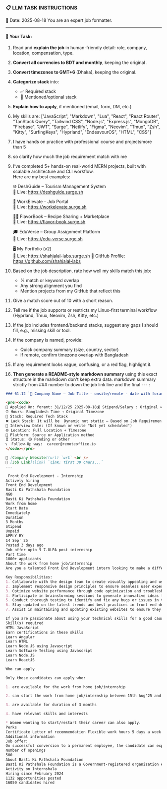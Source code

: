 ### 📋 LLM TASK INSTRUCTIONS  
📅 Date: 2025-08-18
You are an expert job formatter.

---

#### 🔧 Your Task:
1. Read and **explain the job** in human-friendly detail: role, company, location, compensation, type.  
2. **Convert all currencies to BDT and monthly**, keeping the original .  
3. **Convert timezones to GMT+6** (Dhaka), keeping the original.  
4. **Categorize stack** into:  
   - ✅ Required stack  
   - 🔧 Mentioned/optional stack  
5. **Explain how to apply**, if mentioned (email, form, DM, etc.)  
7. My skills are: ["JavaScript", "Markdown", "Lua", "React", "React Router", "TanStack Query", "Tailwind CSS", "Node.js", "Express.js", "MongoDB", "Firebase", "JWT", "Surge", "Netlify", "Figma", "Neovim", "Tmux", "Zsh", "Kitty", "SurfingKeys", "Hyprland", "EndeavourOS", "HTML", "CSS"]
8. I have hands on practice with professional course and projectsmore than 5
9. so clarify how much the job requirement match with me 
10. I’ve completed 5+ hands-on real-world MERN projects, built with scalable architecture and CLI workflow.  
    Here are my best examples:

      🌐 DeshGuide – Tourism Management System  
    🔗 Live: https://deshguide.surge.sh

    💼 WorkElevate – Job Portal  
    🔗 Live: https://workelevate.surge.sh

    🧑‍🍳 FlavorBook – Recipe Sharing + Marketplace  
    🔗 Live: https://flavor-book.surge.sh

    🎓 EduVerse – Group Assignment Platform  
    🔗 Live: https://edu-verse.surge.sh

    🖥️ My Portfolio (v2)  
    🔗 Live: https://shahjalal-labs.surge.sh
    🚀 GitHub Profile: https://github.com/shahjalal-labs

11. Based on the job description, rate how well my skills match this job:  
    - % match or keyword overlap  
    - Any strong alignment you find  
    - Mention projects from my GitHub that reflect this

12. Give a match score out of 10 with a short reason.

13. Tell me if the job supports or restricts my Linux-first terminal workflow (Hyprland, Tmux, Neovim, Zsh, Kitty, etc.)

14. If the job includes frontend/backend stacks, suggest any gaps I should fill, e.g., missing skill or tool.

15. If the company is named, provide:  
    - Quick company summary (size, country, sector)  
    - If remote, confirm timezone overlap with Bangladesh

16. If any requirement looks vague, confusing, or a red flag, highlight it.


17. **Then generate a README-style markdown summary** using this exact structure in the markdown don't keep extra data. markdown summary strictly from ### number to down the job link line and the final --- :
```markdown
### 61.12 `🏢 Company Name — Job Title - onsite/remote - date with foramt: 31/12/25 - BDT salary`

<pre><code>
📅 Applied On: foramt: 31/12/25 2025-08-18💰 Stipend/Salary : Original ≈ Converted BDT / Monthly
⏰ Hours: Bangladesh Time → Original Timezone
🧰 Stack: Required Tech Stack
❌ Lack Stack: It will be  Dynamic not static – Based on Job Requirements: For your example added: mysql, postgres, redis, docker, nginx, aws, gcp, azure, firebase, netlify, surge, figma, sketch, etc.
📆 Interview Date: (If known or write "Not yet scheduled")
🌐 Location: Full Location + Timezone
🧭 Platform: Source or Application method
⏳ Status: 🟡 Pending or other
📞  Follow-Up way:  career@remoteoffice.io
</code></pre>

🔗 [Company Website](url) `url` <br />
🔗 [Job Link](link) `link: first 30 chars...`
---

 Front End Development - Internship
Actively hiring
Front End Development
Basti Ki Pathshala Foundation
NGO
Basti Ki Pathshala Foundation
Work from home
Start Date
Immediately
Duration
3 Months
Stipend
Unpaid
APPLY BY
14 Sep' 25
Posted 3 days ago
Job offer upto ₹ 7.8LPA post internship
Part time
1000+ applicants
About the work from home job/internship
Are you a talented Front End Development intern looking to make a difference in the world? Join us at Basti Ki Pathshala Foundation, a non-profit organization dedicated to providing quality education to underprivileged children in rural India. As a Front End Development intern, you will have the opportunity to showcase your skills in HTML, JavaScript, and CSS while contributing to our mission of empowering young minds.

Key Responsibilities:
1. Collaborate with the design team to create visually appealing and user-friendly web interfaces.
2. Implement responsive design principles to ensure seamless user experience across devices.
3. Optimize website performance through code optimization and troubleshooting.
4. Participate in brainstorming sessions to generate innovative ideas for web development projects.
5. Conduct thorough testing to identify and fix any bugs or issues in the code.
6. Stay updated on the latest trends and best practices in front end development.
7. Assist in maintaining and updating existing websites to ensure they are always up-to-date and functional.

If you are passionate about using your technical skills for a good cause, apply now and be a part of our team at Basti Ki Pathshala Foundation!
Skill(s) required
HTML JavaScript
Earn certifications in these skills
Learn Angular
Learn HTML
Learn Node.JS using Javascript
Learn Software Testing using Javascript
Learn Node.JS
Learn ReactJS

Who can apply

Only those candidates can apply who:

1. are available for the work from home job/internship

2. can start the work from home job/internship between 15th Aug'25 and 19th Sep'25

3. are available for duration of 3 months

4. have relevant skills and interests

* Women wanting to start/restart their career can also apply.
Perks
Certificate Letter of recommendation Flexible work hours 5 days a week Job offer
Additional information
Job offer:
On successful conversion to a permanent employee, the candidate can expect a salary of ₹ 540000 to 780000/year
Number of openings
500
About Basti Ki Pathshala Foundation
Basti Ki Pathshala Foundation is a Government-registered organization established under the Indian Societies Act of 1860. We are a grassroots organization dedicated to breaking the barriers of education in underserved communities. Founded with a mission to provide quality education to children living in slum areas, we strive to create a nurturing learning environment where every child has the opportunity to thrive. Through innovative teaching methods, community engagement, and partnerships, we empower children with the knowledge and skills they need to build a brighter future. Our commitment extends beyond the classroom as we work towards bridging the educational gap and fostering long-term sustainable change in the lives of marginalized families.
Activity on Internshala
Hiring since February 2024
1132 opportunities posted
16050 candidates hired


```